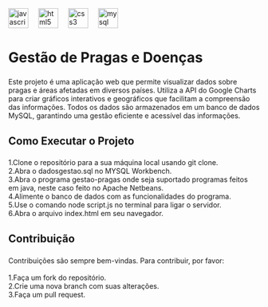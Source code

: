 <div align="left">
  <img src="https://cdn.jsdelivr.net/gh/devicons/devicon/icons/javascript/javascript-original.svg" height="40" alt="javascript logo"  />
  <img width="12" />
  <img src="https://cdn.jsdelivr.net/gh/devicons/devicon/icons/html5/html5-original.svg" height="40" alt="html5 logo"  />
  <img width="12" />
  <img src="https://cdn.jsdelivr.net/gh/devicons/devicon/icons/css3/css3-original.svg" height="40" alt="css3 logo"  />
  <img width="12" />
  <img src="https://cdn.jsdelivr.net/gh/devicons/devicon/icons/mysql/mysql-original.svg" height="40" alt="mysql logo"  />
</div>

###

<h1 align="left">Gestão de Pragas e Doenças</h1>

###

<p align="left">Este projeto é uma aplicação web que permite visualizar dados sobre pragas e áreas afetadas em diversos países. Utiliza a API do Google Charts para criar gráficos interativos e geográficos que facilitam a compreensão das informações. Todos os dados são armazenados em um banco de dados MySQL, garantindo uma gestão eficiente e acessível das informações.</p>

###

<h2 align="left">Como Executar o Projeto</h2>

###

<p align="left">1.Clone o repositório para a sua máquina local usando git clone.<br>2.Abra o dadosgestao.sql no MYSQL Workbench.<br>3.Abra o programa gestao-pragas onde seja suportado programas feitos em java, neste caso feito no Apache Netbeans.<br>4.Alimente o banco de dados com as funcionalidades do programa.<br>5.Use o comando node script.js no terminal para ligar o servidor.<br>6.Abra o arquivo index.html em seu navegador.</p>

###

<h2 align="left">Contribuição</h2>

###

<p align="left">Contribuições são sempre bem-vindas. Para contribuir, por favor:<br><br>1.Faça um fork do repositório.<br>2.Crie uma nova branch com suas alterações.<br>3.Faça um pull request.</p>

###
